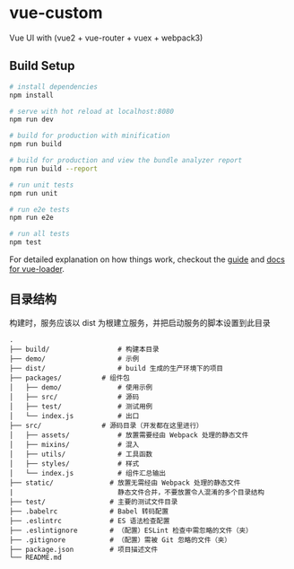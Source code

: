 # vue-custom

Vue UI with (vue2 + vue-router + vuex + webpack3)

## Build Setup

``` bash
# install dependencies
npm install

# serve with hot reload at localhost:8080
npm run dev

# build for production with minification
npm run build

# build for production and view the bundle analyzer report
npm run build --report

# run unit tests
npm run unit

# run e2e tests
npm run e2e

# run all tests
npm test
```

For detailed explanation on how things work, checkout the [guide](http://vuejs-templates.github.io/webpack/) and [docs for vue-loader](http://vuejs.github.io/vue-loader).

## 目录结构

构建时，服务应该以 dist 为根建立服务，并把启动服务的脚本设置到此目录

```
.
├── build/                 # 构建本目录
├── demo/                  # 示例
├── dist/                  # build 生成的生产环境下的项目
├── packages/          # 组件包
│   ├── demo/              # 使用示例
│   ├── src/               # 源码
│   ├── test/              # 测试用例
│   └── index.js           # 出口
├── src/               # 源码目录（开发都在这里进行）
│   ├── assets/            # 放置需要经由 Webpack 处理的静态文件
│   ├── mixins/            # 混入
│   ├── utils/             # 工具函数
│   ├── styles/            # 样式
│   └── index.js           # 组件汇总输出
├── static/              # 放置无需经由 Webpack 处理的静态文件
|                          静态文件合并，不要放置令人混淆的多个目录结构
├── test/                # 主要的测试文件目录
├── .babelrc             # Babel 转码配置
├── .eslintrc            # ES 语法检查配置
├── .eslintignore        # （配置）ESLint 检查中需忽略的文件（夹）
├── .gitignore           # （配置）需被 Git 忽略的文件（夹）
├── package.json         # 项目描述文件
└── README.md
```
